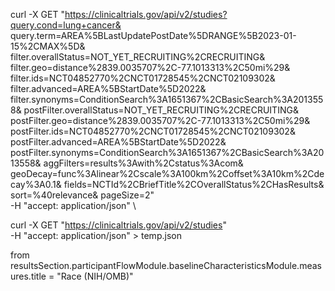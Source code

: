 curl -X GET "https://clinicaltrials.gov/api/v2/studies?query.cond=lung+cancer&
query.term=AREA%5BLastUpdatePostDate%5DRANGE%5B2023-01-15%2CMAX%5D&
filter.overallStatus=NOT_YET_RECRUITING%2CRECRUITING&
filter.geo=distance%2839.0035707%2C-77.1013313%2C50mi%29&
filter.ids=NCT04852770%2CNCT01728545%2CNCT02109302&
filter.advanced=AREA%5BStartDate%5D2022&
filter.synonyms=ConditionSearch%3A1651367%2CBasicSearch%3A2013558&
postFilter.overallStatus=NOT_YET_RECRUITING%2CRECRUITING&
postFilter.geo=distance%2839.0035707%2C-77.1013313%2C50mi%29&
postFilter.ids=NCT04852770%2CNCT01728545%2CNCT02109302&
postFilter.advanced=AREA%5BStartDate%5D2022&
postFilter.synonyms=ConditionSearch%3A1651367%2CBasicSearch%3A2013558&
aggFilters=results%3Awith%2Cstatus%3Acom&
geoDecay=func%3Alinear%2Cscale%3A100km%2Coffset%3A10km%2Cdecay%3A0.1&
fields=NCTId%2CBriefTitle%2COverallStatus%2CHasResults&
sort=%40relevance&
pageSize=2" \
 -H "accept: application/json" \

curl -X GET "https://clinicaltrials.gov/api/v2/studies" \
 -H "accept: application/json" > temp.json

from resultsSection.participantFlowModule.baselineCharacteristicsModule.measures.title = "Race (NIH/OMB)"
